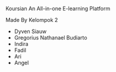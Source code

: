 Koursian 
An All-in-one E-learning Platform

Made By Kelompok 2
- Dyven Siauw
- Gregorius Nathanael Budiarto
- Indira
- Fadil
- Ari
- Angel
